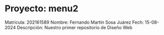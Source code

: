 # Proyecto: menu2
Matrícula:	202161589
Nombre:		Fernando Martín Sosa Juárez
Fech:		15-08-2024
Descripción:	Nuestro primer repositorio de Diseño Web
